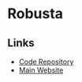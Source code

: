 # Robusta

## Links

- [Code Repository](https://github.com/robusta-dev/robusta)
- [Main Website](https://robusta.dev)

<!--
https://github.com/robusta-dev/robusta/tree/master/helm/robusta

helm repo add robusta https://robusta-charts.storage.googleapis.com
helm repo update

helm install robusta robusta/robusta -f ./generated_values.yaml
-->
